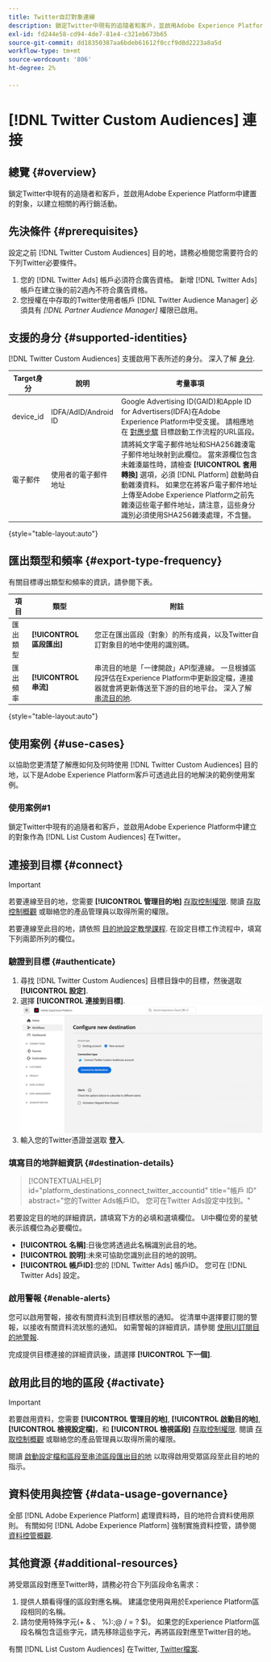 ```yaml
---
title: Twitter自訂對象連線
description: 鎖定Twitter中現有的追隨者和客戶，並啟用Adobe Experience Platform中建置的對象，建立相關的再行銷活動
exl-id: fd244e58-cd94-4de7-81e4-c321eb673b65
source-git-commit: dd18350387aa6bdeb61612f0ccf9d8d2223a8a5d
workflow-type: tm+mt
source-wordcount: '806'
ht-degree: 2%

---
```


# [!DNL Twitter Custom Audiences] 連接

## 總覽 {#overview}

鎖定Twitter中現有的追隨者和客戶，並啟用Adobe Experience Platform中建置的對象，以建立相關的再行銷活動。

## 先決條件 {#prerequisites}

設定之前 [!DNL Twitter Custom Audiences] 目的地，請務必檢閱您需要符合的下列Twitter必要條件。

1. 您的 [!DNL Twitter Ads] 帳戶必須符合廣告資格。 新增 [!DNL Twitter Ads] 帳戶在建立後的前2週內不符合廣告資格。
2. 您授權在中存取的Twitter使用者帳戶 [!DNL Twitter Audience Manager] 必須具有 *[!DNL Partner Audience Manager]* 權限已啟用。

## 支援的身分 {#supported-identities}

[!DNL Twitter Custom Audiences] 支援啟用下表所述的身分。 深入了解 [身分](https://experienceleague.adobe.com/docs/experience-platform/identity/namespaces.html?lang=en#getting-started).

| Target身分 | 說明 | 考量事項 |
|---|---|---|
| device_id | IDFA/AdID/Android ID | Google Advertising ID(GAID)和Apple ID for Advertisers(IDFA)在Adobe Experience Platform中受支援。 請相應地在 [對應步驟](/help/destinations/ui/activate-segment-streaming-destinations.md#mapping) 目標啟動工作流程的URL區段。 |
| 電子郵件 | 使用者的電子郵件地址 | 請將純文字電子郵件地址和SHA256雜湊電子郵件地址映射到此欄位。 當來源欄位包含未雜湊屬性時，請檢查 **[!UICONTROL 套用轉換]** 選項，必須 [!DNL Platform] 啟動時自動雜湊資料。 如果您在將客戶電子郵件地址上傳至Adobe Experience Platform之前先雜湊這些電子郵件地址，請注意，這些身分識別必須使用SHA256雜湊處理，不含鹽。 |

{style="table-layout:auto"}

## 匯出類型和頻率 {#export-type-frequency}

有關目標導出類型和頻率的資訊，請參閱下表。

| 項目 | 類型 | 附註 |
---------|----------|---------|
| 匯出類型 | **[!UICONTROL 區段匯出]** | 您正在匯出區段（對象）的所有成員，以及Twitter自訂對象目的地中使用的識別碼。 |
| 匯出頻率 | **[!UICONTROL 串流]** | 串流目的地是「一律開啟」API型連線。 一旦根據區段評估在Experience Platform中更新設定檔，連接器就會將更新傳送至下游的目的地平台。 深入了解 [串流目的地](/help/destinations/destination-types.md#streaming-destinations). |

{style="table-layout:auto"}

## 使用案例 {#use-cases}

以協助您更清楚了解應如何及何時使用 [!DNL Twitter Custom Audiences] 目的地，以下是Adobe Experience Platform客戶可透過此目的地解決的範例使用案例。

### 使用案例#1

鎖定Twitter中現有的追隨者和客戶，並啟用Adobe Experience Platform中建立的對象作為 [!DNL List Custom Audiences] 在Twitter。

## 連接到目標 {#connect}

>[!IMPORTANT]
> 
>若要連線至目的地，您需要 **[!UICONTROL 管理目的地]** [存取控制權限](/help/access-control/home.md#permissions). 閱讀 [存取控制概觀](/help/access-control/ui/overview.md) 或聯絡您的產品管理員以取得所需的權限。

若要連線至此目的地，請依照 [目的地設定教學課程](../../ui/connect-destination.md). 在設定目標工作流程中，填寫下列兩節所列的欄位。

### 驗證到目標 {#authenticate}

1. 尋找 [!DNL Twitter Custom Audiences] 目標目錄中的目標，然後選取 **[!UICONTROL 設定]**.
2. 選擇 **[!UICONTROL 連接到目標]**.
   ![驗證LinkedIn](/help/destinations/assets/catalog/social/twitter/authenticate-twitter-destination.png)
3. 輸入您的Twitter憑證並選取 **登入**.

### 填寫目的地詳細資訊 {#destination-details}

>[!CONTEXTUALHELP]
>id="platform_destinations_connect_twitter_accountid"
>title="帳戶 ID"
>abstract="您的Twitter Ads帳戶ID。 您可在Twitter Ads設定中找到。"

若要設定目的地的詳細資訊，請填寫下方的必填和選填欄位。 UI中欄位旁的星號表示該欄位為必要欄位。

* **[!UICONTROL 名稱]**:日後您將透過此名稱識別此目的地。
* **[!UICONTROL 說明]**:未來可協助您識別此目的地的說明。
* **[!UICONTROL 帳戶ID]**:您的 [!DNL Twitter Ads] 帳戶ID。 您可在 [!DNL Twitter Ads] 設定。

### 啟用警報 {#enable-alerts}

您可以啟用警報，接收有關資料流到目標狀態的通知。 從清單中選擇要訂閱的警報，以接收有關資料流狀態的通知。 如需警報的詳細資訊，請參閱 [使用UI訂閱目的地警報](../../ui/alerts.md).

完成提供目標連接的詳細資訊後，請選擇 **[!UICONTROL 下一個]**.

## 啟用此目的地的區段 {#activate}

>[!IMPORTANT]
> 
>若要啟用資料，您需要 **[!UICONTROL 管理目的地]**, **[!UICONTROL 啟動目的地]**, **[!UICONTROL 檢視設定檔]**，和 **[!UICONTROL 檢視區段]** [存取控制權限](/help/access-control/home.md#permissions). 閱讀 [存取控制概觀](/help/access-control/ui/overview.md) 或聯絡您的產品管理員以取得所需的權限。

閱讀 [啟動設定檔和區段至串流區段匯出目的地](/help/destinations/ui/activate-segment-streaming-destinations.md) 以取得啟用受眾區段至此目的地的指示。

## 資料使用與控管 {#data-usage-governance}

全部 [!DNL Adobe Experience Platform] 處理資料時，目的地符合資料使用原則。 有關如何 [!DNL Adobe Experience Platform] 強制實施資料控管，請參閱 [資料控管概觀](https://experienceleague.adobe.com/docs/experience-platform/data-governance/home.html?lang=zh-Hant).

## 其他資源 {#additional-resources}

將受眾區段對應至Twitter時，請務必符合下列區段命名需求：

1. 提供人類看得懂的區段對應名稱。 建議您使用與用於Experience Platform區段相同的名稱。
2. 請勿使用特殊字元(+ &amp; 、 %):;@ / = ? $)。 如果您的Experience Platform區段名稱包含這些字元，請先移除這些字元，再將區段對應至Twitter目的地。

有關 [!DNL List Custom Audiences] 在Twitter, [Twitter檔案](https://business.twitter.com/en/help/campaign-setup/campaign-targeting/custom-audiences/lists.html).
